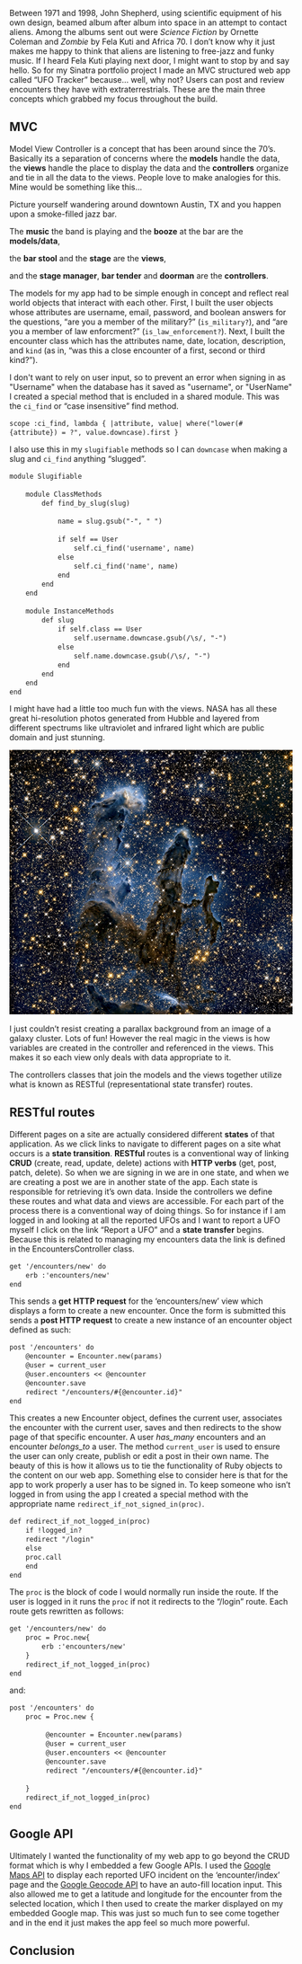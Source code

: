 

Between 1971 and 1998, John Shepherd, using scientific equipment of his own design, beamed album after album into space in an attempt to contact aliens. Among the albums sent out were _Science Fiction_ by Ornette Coleman and _Zombie_ by Fela Kuti and Africa 70. I don’t know why it just makes me happy to think that aliens are listening to free-jazz and funky music. If I heard Fela Kuti playing next door, I might want to stop by and say hello. So for my Sinatra portfolio project I made an MVC structured web app called “UFO Tracker” because… well, why not? Users can post and review encounters they have with extraterrestrials. These are the main three concepts which grabbed my focus throughout the build.


## MVC

Model View Controller is a concept that has been around since the 70’s. Basically its a separation of concerns where the **models** handle the data, the **views** handle the place to display the data and the **controllers** organize and tie in all the data to the views. People love to make analogies for this. Mine would be something like this…

Picture yourself wandering around downtown Austin, TX and you happen upon a smoke-filled jazz bar.

The **music** the band is playing and the **booze** at the bar are the **models/data**, 

the **bar stool** and the **stage** are the **views**,

and the **stage manager**, **bar tender** and **doorman** are the **controllers**.

The models for my app had to be simple enough in concept and reflect real world objects that interact with each other. First, I built the user objects whose attributes are username,  email, password, and boolean answers for the questions, “are you a member of the military?” (```is_military?```), and “are you a member of law enforcment?” (```is_law_enforcement?```). Next, I built the encounter class which has the attributes name, date, location, description, and `kind` (as in, “was this a close encounter of a first, second or third kind?”).

I don't want to rely on user input, so to prevent an error when signing in as "Username" when the database has it saved as "username", or "UserName" I created a special method that is encluded in a shared module. This was the ```ci_find``` or “case insensitive” find method.


    scope :ci_find, lambda { |attribute, value| where("lower(#{attribute}) = ?", value.downcase).first }

I also use this in my ```slugifiable``` methods so I can ```downcase``` when making a slug and ```ci_find``` anything “slugged”.

    module Slugifiable

        module ClassMethods
            def find_by_slug(slug)

                name = slug.gsub("-", " ")

                if self == User
                    self.ci_find('username', name)
                else
                    self.ci_find('name', name)
                end
            end
        end

        module InstanceMethods
            def slug
                if self.class == User
                    self.username.downcase.gsub(/\s/, "-")
                else
                    self.name.downcase.gsub(/\s/, "-")
                end
            end
        end
    end
  

I might have had a little too much fun with the views. NASA has all these great hi-resolution photos generated from Hubble and layered from different spectrums like ultraviolet and infrared light which are public domain and just stunning.

![habital](./pd36-1-gsfc_20171208_archive_e000842.jpg)

I just couldn’t resist creating a parallax background from an image of a galaxy cluster. Lots of fun! However the real magic in the views is how variables are created in the controller and referenced in the views. This makes it so each view only deals with data appropriate to it.

The controllers classes that join the models and the views together utilize what is known as RESTful (representational state transfer) routes.



## RESTful routes

Different pages on a site are actually considered different **states** of that application. As we click links to navigate to different pages on a site what occurs is a **state transition**. **RESTful** routes is a conventional way of linking **CRUD** (create, read, update, delete) actions with **HTTP verbs** (get, post, patch, delete). 
So when we are signing in we are in one state, and when we are creating a post we are in another state of the app. Each state is responsible for retrieving it’s own data. Inside the controllers we define these routes and what data and views are accessible. For each part of the process there is a conventional way of doing things. So for instance if I am logged in and looking at all the reported UFOs and I want to report a UFO myself I click on the link “Report a UFO” and a **state transfer** begins. Because this is related to managing my encounters data the link is defined in the EncountersController class.

    get '/encounters/new' do
    	erb :'encounters/new'
    end


 This sends a **get** **HTTP request** for the ‘encounters/new’ view which displays a form to create a new encounter. Once the form is submitted this sends a **post HTTP request** to create a new instance of an encounter object defined as such:


    post '/encounters' do
    	@encounter = Encounter.new(params)
    	@user = current_user
    	@user.encounters << @encounter
    	@encounter.save
    	redirect "/encounters/#{@encounter.id}"
    end


This creates a new Encounter object, defines the current user, associates the encounter with the current user, saves and then redirects to the show page of that specific encounter.
A user *has_many* encounters and an encounter *belongs_to* a user. 
The method ```current_user``` is used to ensure the user can only create, publish or edit a post in their own name. The beauty of this is how it allows us to tie the functionality of Ruby objects to the content on our web app. Something else to consider here is that for the app to work properly a user has to be signed in. To keep someone who isn’t logged in from using the app I created a special method with the appropriate name ```redirect_if_not_signed_in(proc)```.

    def redirect_if_not_logged_in(proc)
    	if !logged_in?
        redirect "/login"
        else
        proc.call
        end
    end
    
The ```proc``` is the block of code I would normally run inside the route. If the user is logged in it runs the ```proc``` if not it redirects to the “/login” route. Each route gets rewritten as follows:

    get '/encounters/new' do
        proc = Proc.new{
            erb :'encounters/new'
        }
        redirect_if_not_logged_in(proc)
    end

and:

    post '/encounters' do
        proc = Proc.new {

             @encounter = Encounter.new(params)
             @user = current_user
             @user.encounters << @encounter
             @encounter.save
             redirect "/encounters/#{@encounter.id}"

        }
        redirect_if_not_logged_in(proc)
    end

## Google API

Ultimately I wanted the functionality of my web app to go beyond the CRUD format which is why I embedded a few Google APIs. I used the [Google Maps API](https://developers.google.com/maps/documentation) to display each reported UFO incident on the ‘encounter/index’ page and the [Google Geocode API](https://developers.google.com/maps/documentation/javascript/examples/places-autocomplete-addressform) to have an auto-fill location input. This also allowed me to get a latitude and longitude for the encounter from the selected location, which I then used to create the marker displayed on my embedded Google map. This was just so much fun to see come together and in the end it just makes the app feel so much more powerful.


## Conclusion

